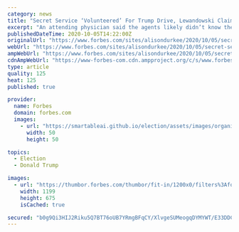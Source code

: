```yaml
---
category: news
title: "Secret Service ‘Volunteered’ For Trump Drive, Lewandowski Claims"
excerpt: "An attending physician said the agents likely didn’t know the “real risks” of being inside the vehicle with Trump."
publishedDateTime: 2020-10-05T14:22:00Z
originalUrl: "https://www.forbes.com/sites/alisondurkee/2020/10/05/secret-service-volunteered-for-trump-drive-lewandowski-claims/"
webUrl: "https://www.forbes.com/sites/alisondurkee/2020/10/05/secret-service-volunteered-for-trump-drive-lewandowski-claims/"
ampWebUrl: "https://www.forbes.com/sites/alisondurkee/2020/10/05/secret-service-volunteered-for-trump-drive-lewandowski-claims/amp/"
cdnAmpWebUrl: "https://www-forbes-com.cdn.ampproject.org/c/s/www.forbes.com/sites/alisondurkee/2020/10/05/secret-service-volunteered-for-trump-drive-lewandowski-claims/amp/"
type: article
quality: 125
heat: 125
published: true

provider:
  name: Forbes
  domain: forbes.com
  images:
    - url: "https://smartableai.github.io/election/assets/images/organizations/forbes.com-50x50.jpg"
      width: 50
      height: 50

topics:
  - Election
  - Donald Trump

images:
  - url: "https://thumbor.forbes.com/thumbor/fit-in/1200x0/filters%3Aformat%28jpg%29/https%3A%2F%2Fspecials-images.forbesimg.com%2Fimageserve%2F5f7b280907e0d0d800a27488%2F0x0.jpg%3FcropX1%3D0%26cropX2%3D1487%26cropY1%3D67%26cropY2%3D904"
    width: 1199
    height: 675
    isCached: true

secured: "b0g9Qi3HIJ2Riku5Q7BT76oUB7YRmgBFqCY/XlvgeSUMeogqDYMYWT/E33DDCPL0X13EUaCi1jQkfjrhC1YvrJEa5tHltSiUQNhP546zZDNjCt/Z3OFXgExJ+ku4i7PpeFY9ZtYqViscqhTRmLcRS+fvQCY9JObDhodfgpZ2HQ3httTrY31Y2jzx4CpFNNHgeCynFPketXz2uS0ghmH6bT9hm7OPI2zF6V5XzkG+wcBnn+g2iwwu6fCHxKDmn4/YysIyMlM54q1KXIZJ06do9GN7Nd1AZkih1ZKxnf49noVtMRn2PGyUdaw+vS9jZkThtQIWbfVP4rFU7H/i4sTw8SmJPPPP8iUEeGHioxIAMZM=;jIhE9DhwU4B9fwMGzi8ttA=="
---
```


